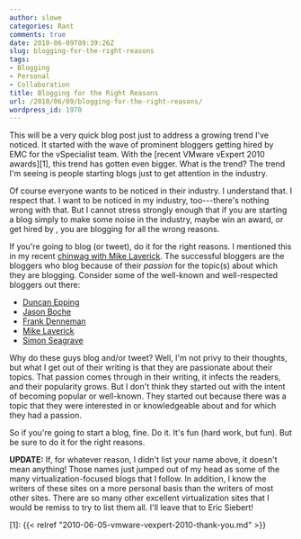 ```yaml
---
author: slowe
categories: Rant
comments: true
date: 2010-06-09T09:39:26Z
slug: blogging-for-the-right-reasons
tags:
- Blogging
- Personal
- Collaboration
title: Blogging for the Right Reasons
url: /2010/06/09/blogging-for-the-right-reasons/
wordpress_id: 1970
---
```


This will be a very quick blog post just to address a growing trend I've noticed. It started with the wave of prominent bloggers getting hired by EMC for the vSpecialist team. With the [recent VMware vExpert 2010 awards][1], this trend has gotten even bigger. What is the trend? The trend I'm seeing is people starting blogs just to get attention in the industry.

Of course everyone wants to be noticed in their industry. I understand that. I respect that. I want to be noticed in my industry, too---there's nothing wrong with that. But I cannot stress strongly enough that if you are starting a blog simply to make some noise in the industry, maybe win an award, or get hired by _<Insert Company Name Here>_, you are blogging for all the wrong reasons.

If you're going to blog (or tweet), do it for the right reasons. I mentioned this in my recent [chinwag with Mike Laverick](http://www.rtfm-ed.co.uk/2010/06/08/chinwag-with-scott-lowe-episode-15/). The successful bloggers are the bloggers who blog because of their _passion_ for the topic(s) about which they are blogging. Consider some of the well-known and well-respected bloggers out there:

* [Duncan Epping](http://www.yellow-bricks.com)  
* [Jason Boche](http://www.boche.net/blog)  
* [Frank Denneman](http://frankdenneman.nl)  
* [Mike Laverick](http://www.rtfm-ed.co.uk)  
* [Simon Seagrave](http://www.techhead.co.uk/)

Why do these guys blog and/or tweet? Well, I'm not privy to their thoughts, but what I get out of their writing is that they are passionate about their topics. That passion comes through in their writing, it infects the readers, and their popularity grows. But I don't think they started out with the intent of becoming popular or well-known. They started out because there was a topic that they were interested in or knowledgeable about and for which they had a passion.

So if you're going to start a blog, fine. Do it. It's fun (hard work, but fun). But be sure to do it for the right reasons.

**UPDATE:** If, for whatever reason, I didn't list your name above, it doesn't mean anything! Those names just jumped out of my head as some of the many virtualization-focused blogs that I follow. In addition, I know the writers of these sites on a more personal basis than the writers of most other sites. There are so many other excellent virtualization sites that I would be remiss to try to list them all. I'll leave that to Eric Siebert!

[1]: {{< relref "2010-06-05-vmware-vexpert-2010-thank-you.md" >}}
